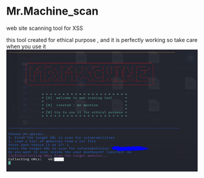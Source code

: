 # Mr.Machine_scan
web site scanning tool for XSS 

this tool created for ethical purpose , and it is perfectly working so take care when you use it
![Capture](https://github.com/Mrmachinepro/Mr.Machine_scan/blob/main/Capture.PNG)
